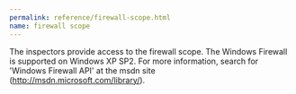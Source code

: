 ```yaml
---
permalink: reference/firewall-scope.html
name: firewall scope
---
```


The <firewall scope> inspectors provide access to the firewall scope. The Windows Firewall is supported on Windows XP SP2. For more information, search for 'Windows Firewall API' at the msdn site (http://msdn.microsoft.com/library/).